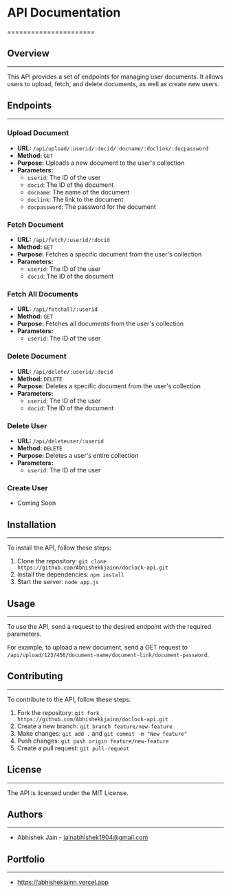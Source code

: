 # API Documentation
======================

## Overview
--------

This API provides a set of endpoints for managing user documents. It allows users to upload, fetch, and delete documents, as well as create new users.

## Endpoints
------------

### Upload Document

* **URL:** `/api/upload/:userid/:docid/:docname/:doclink/:docpassword`
* **Method:** `GET`
* **Purpose:** Uploads a new document to the user's collection
* **Parameters:**
	+ `userid`: The ID of the user
	+ `docid`: The ID of the document
	+ `docname`: The name of the document
	+ `doclink`: The link to the document
	+ `docpassword`: The password for the document

### Fetch Document

* **URL:** `/api/fetch/:userid/:docid`
* **Method:** `GET`
* **Purpose:** Fetches a specific document from the user's collection
* **Parameters:**
	+ `userid`: The ID of the user
	+ `docid`: The ID of the document

### Fetch All Documents

* **URL:** `/api/fetchall/:userid`
* **Method:** `GET`
* **Purpose:** Fetches all documents from the user's collection
* **Parameters:**
	+ `userid`: The ID of the user

### Delete Document

* **URL:** `/api/delete/:userid/:docid`
* **Method:** `DELETE`
* **Purpose:** Deletes a specific document from the user's collection
* **Parameters:**
	+ `userid`: The ID of the user
	+ `docid`: The ID of the document

### Delete User

* **URL:** `/api/deleteuser/:userid`
* **Method:** `DELETE`
* **Purpose:** Deletes a user's entire collection
* **Parameters:**
	+ `userid`: The ID of the user

### Create User

* Coming Soon

## Installation
------------

To install the API, follow these steps:

1. Clone the repository: `git clone https://github.com/Abhishekkjainn/doclock-api.git`
2. Install the dependencies: `npm install`
3. Start the server: `node app.js`

## Usage
-----

To use the API, send a request to the desired endpoint with the required parameters.

For example, to upload a new document, send a GET request to `/api/upload/123/456/document-name/document-link/document-password`.

## Contributing
------------

To contribute to the API, follow these steps:

1. Fork the repository: `git fork https://github.com/Abhishekkjainn/doclock-api.git`
2. Create a new branch: `git branch feature/new-feature`
3. Make changes: `git add .` and `git commit -m "New feature"`
4. Push changes: `git push origin feature/new-feature`
5. Create a pull request: `git pull-request`

## License
-------

The API is licensed under the MIT License.

## Authors
--------

* Abhishek Jain - jainabhishek1904@gmail.com

## Portfolio
--------------

* https://abhishekjainn.vercel.app
